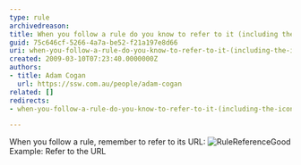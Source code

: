 ```yaml
---
type: rule
archivedreason: 
title: When you follow a rule do you know to refer to it (including the icon)?
guid: 75c646cf-5266-4a7a-be52-f21a197e8d66
uri: when-you-follow-a-rule-do-you-know-to-refer-to-it-(including-the-icon)
created: 2009-03-10T07:23:40.0000000Z
authors:
- title: Adam Cogan
  url: https://ssw.com.au/people/adam-cogan
related: []
redirects:
- when-you-follow-a-rule-do-you-know-to-refer-to-it-(including-the-icon)

---
```


When you follow a rule, remember to refer to its URL:
![RuleReference](RuleReferrence.jpg)Good Example: Refer to the URL
<!--endintro-->
